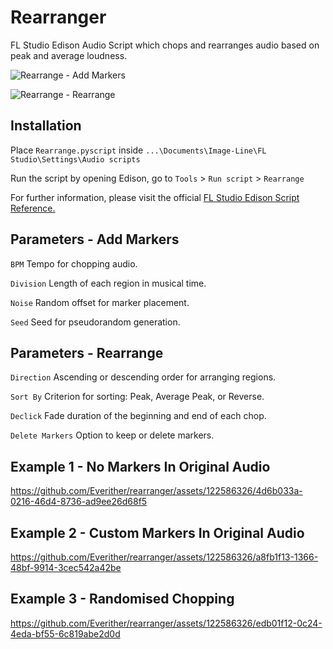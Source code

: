 # Rearranger
 FL Studio Edison Audio Script which chops and rearranges audio based on peak and average loudness.


![Rearrange - Add Markers](https://github.com/Everither/rearranger/assets/122586326/af03990c-1ce0-4baa-87f2-b5b4baecd29b)


![Rearrange - Rearrange](https://github.com/Everither/rearranger/assets/122586326/a22d78ae-655f-4365-a8be-88613d94d717)

## Installation

Place `Rearrange.pyscript` inside `...\Documents\Image-Line\FL Studio\Settings\Audio scripts`

Run the script by opening Edison, go to `Tools` > `Run script` > `Rearrange`

For further information, please visit the official [FL Studio Edison Script Reference.](https://www.image-line.com/fl-studio-learning/fl-studio-online-manual/html/plugins/editortool_run.htm)
 

## Parameters - Add Markers
 
`BPM` Tempo for chopping audio. 

`Division` Length of each region in musical time. 

`Noise` Random offset for marker placement. 

`Seed` Seed for pseudorandom generation.

## Parameters - Rearrange

`Direction` Ascending or descending order for arranging regions. 

`Sort By` Criterion for sorting: Peak, Average Peak, or Reverse. 

`Declick` Fade duration of the beginning and end of each chop.

`Delete Markers` Option to keep or delete markers.

## Example 1 - No Markers In Original Audio

https://github.com/Everither/rearranger/assets/122586326/4d6b033a-0216-46d4-8736-ad9ee26d68f5

## Example 2 - Custom Markers In Original Audio

https://github.com/Everither/rearranger/assets/122586326/a8fb1f13-1366-48bf-9914-3cec542a42be

## Example 3 - Randomised Chopping

https://github.com/Everither/rearranger/assets/122586326/edb01f12-0c24-4eda-bf55-6c819abe2d0d
